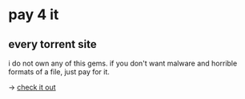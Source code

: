 # pay 4 it

## every torrent site

i do not own any of this gems. if you don't want malware and horrible formats of a file, just pay for it.

-> [check it out](https://kojokwakye.github.io/pay4it/)
